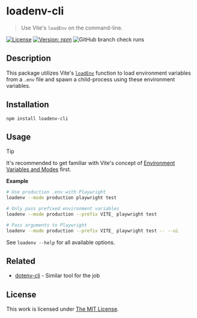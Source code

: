 # loadenv-cli

> Use Vite's `loadEnv` on the command-line.

[![License](https://img.shields.io/github/license/idleberg/loadenv-cli?color=blue&style=for-the-badge)](https://github.com/idleberg/loadenv-cli/blob/main/LICENSE)
[![Version: npm](https://img.shields.io/npm/v/loadenv-cli?style=for-the-badge)](https://www.npmjs.org/package/loadenv-cli)
![GitHub branch check runs](https://img.shields.io/github/check-runs/idleberg/loadenv-cli/main?style=for-the-badge)

## Description

This package utilizes Vite's [`loadEnv`](https://vite.dev/guide/api-javascript.html#loadenv) function to load environment variables from a `.env` file and spawn a child-process using these environment variables.

## Installation

```shell
npm install loadenv-cli
```

## Usage

> [!TIP]
> It's recommended to get familiar with Vite's concept of [Environment Variables and Modes](https://vite.dev/guide/env-and-mode.html) first.

**Example**

```sh
# Use production .env with Playwright
loadenv --mode production playwright test

# Only pass prefixed environment variables
loadenv --mode production --prefix VITE_ playwright test

# Pass arguments to Playwright
loadenv --mode production --prefix VITE_ playwright test -- --ui
```

See `loadenv --help` for all available options.

## Related

- [dotenv-cli](https://www.npmjs.com/package/dotenv-cli) - Similar tool for the job

## License

This work is licensed under [The MIT License](LICENSE).
